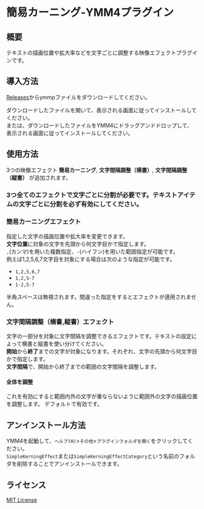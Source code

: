 # 簡易カーニング-YMM4プラグイン
## 概要
テキストの描画位置や拡大率などを文字ごとに調整する映像エフェクトプラグインです。  
## 導入方法
[Releases](https://github.com/tetra-te/SimpleKerningEffect/releases/latest)からymmpファイルをダウンロードしてください。  

ダウンロードしたファイルを開いて、表示される画面に従ってインストールしてください。  
または、ダウンロードしたファイルをYMM4にドラッグアンドドロップして、表示される画面に従ってインストールしてください。  
## 使用方法
3つの映像エフェクト **簡易カーニング**, **文字間隔調整（横書）**, **文字間隔調整（縦書）** が追加されます。  
### 3つ全てのエフェクトで文字ごとに分割が必要です。テキストアイテムの文字ごとに分割を必ず有効にしてください。
### 簡易カーニングエフェクト
指定した文字の描画位置や拡大率を変更できます。  
**文字位置**に対象の文字を先頭から何文字目かで指定します。  
`,`(カンマ)を用いた複数指定、`-`(ハイフン)を用いた範囲指定が可能です。  
例えば1,2,5,6,7文字目を対象にする場合は次のような指定が可能です。  
* `1,2,5,6,7`
* `1,2,5-7`
* `1-2,5-7`  

半角スペースは無視されます。間違った指定をするとエフェクトが適用されません。  
### 文字間隔調整（横書,縦書）エフェクト
文字の一部分を対象に文字間隔を調整できるエフェクトです。テキストの設定によって横書と縦書を使い分けてください。  
**開始**から**終了**までの文字が対象になります。それぞれ、文字の先頭から何文字目かで指定します。  
**文字間隔**で、開始から終了までの範囲の文字間隔を調整します。
#### 全体を調整
これを有効にすると範囲内外の文字が重ならないように範囲外の文字の描画位置を調整します。
デフォルトで有効です。
## アンインストール方法
YMM4を起動して、`ヘルプ(H)`>`その他`>`プラグインフォルダを開く`をクリックしてください。  
`SimpleKerningEffect`または`SimpleKerningEffectCategory`という名前のフォルダを削除することでアンインストールできます。  
## ライセンス
[MIT License](./LICENSE)